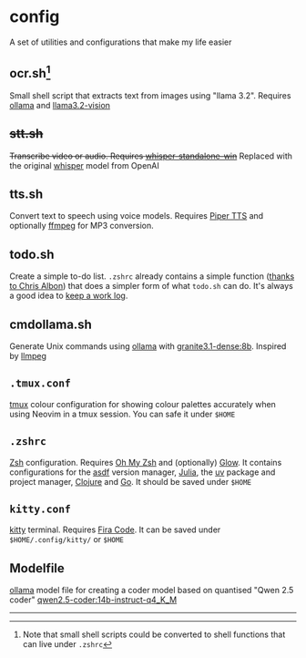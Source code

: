 # config
A set of utilities and configurations that make my life easier 

## ocr.sh[^1]
Small shell script that extracts text from images using "llama 3.2". Requires [ollama](https://ollama.com/) and [llama3.2-vision](https://ollama.com/library/llama3.2-vision)

## ~~stt.sh~~
~~Transcribe video or audio. Requires [whisper-standalone-win](https://github.com/Purfview/whisper-standalone-win)~~
Replaced with the original [whisper](https://github.com/openai/whisper) model from OpenAI

## tts.sh  
Convert text to speech using voice models. Requires [Piper TTS](https://github.com/rhasspy/piper) and optionally [ffmpeg](https://ffmpeg.org/) for MP3 conversion.

## todo.sh
Create a simple to-do list. `.zshrc` already contains a simple function ([thanks to Chris Albon](https://bsky.app/profile/chrisalbon.com/post/3ld24aoq4ik2p)) that does a simpler form of what `todo.sh` can do. It's always a good idea to [keep a work log](https://www.youtube.com/watch?v=HiF83i1OLOM).

## cmdollama.sh  
Generate Unix commands using [ollama](https://ollama.com/) with [granite3.1-dense:8b](https://www.ollama.com/library/granite3.1-dense). Inspired by [llmpeg](https://github.com/jjcm/llmpeg)

## `.tmux.conf`
[tmux](https://github.com/tmux/tmux/wiki) colour configuration for showing colour palettes accurately when using Neovim in a tmux session. You can safe it under `$HOME` 

## `.zshrc`
[Zsh](https://www.zsh.org/) configuration. Requires [Oh My Zsh](https://ohmyz.sh/) and (optionally) [Glow](https://github.com/charmbracelet/glow). It contains configurations for the [asdf](https://github.com/asdf-vm/asdf) version manager, [Julia](https://julialang.org/), the [uv](https://docs.astral.sh/uv/) package and project manager, [Clojure](https://clojure.org/) and [Go](https://go.dev/). It should be saved under `$HOME`

## `kitty.conf` 
[kitty](https://sw.kovidgoyal.net/kitty/) terminal. Requires [Fira Code](https://github.com/tonsky/FiraCode). It can be saved under `$HOME/.config/kitty/` or `$HOME`

## Modelfile
[ollama](https://ollama.com/) model file for creating a coder model based on quantised "Qwen 2.5 coder" [qwen2.5-coder:14b-instruct-q4_K_M](https://ollama.com/library/qwen2.5-coder:14b-instruct-q4_K_M)


---
[^1]: Note that small shell scripts could be converted to shell functions that can live under `.zshrc` 

